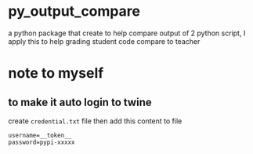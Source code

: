 # py_output_compare

a python package that create to help compare output of 2 python script, I apply this to help grading student code compare to teacher

# note to myself

## to make it auto login to twine

create `credential.txt` file then add this content to file

```
username=__token__
password=pypi-xxxxx
```

